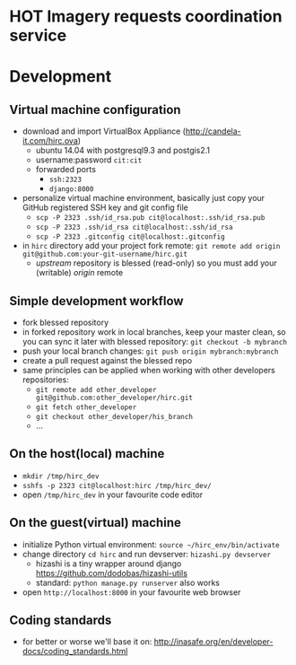 HOT Imagery requests coordination service
=========================================

Development
===========

Virtual machine configuration
-----------------------------

* download and import VirtualBox Appliance (http://candela-it.com/hirc.ova)
  * ubuntu 14.04 with postgresql9.3 and postgis2.1
  * username:password `cit:cit`
  * forwarded ports
    * `ssh:2323`
    * `django:8000`
* personalize virtual machine environment, basically just copy your GitHub registered SSH key and git config file
  * `scp -P 2323 .ssh/id_rsa.pub cit@localhost:.ssh/id_rsa.pub`
  * `scp -P 2323 .ssh/id_rsa cit@localhost:.ssh/id_rsa`
  * `scp -P 2323 .gitconfig cit@localhost:.gitconfig`
* in `hirc` directory add your project fork remote: `git remote add origin git@github.com:your-git-username/hirc.git`
  * *upstream* repository is blessed (read-only) so you must add your (writable) *origin* remote


Simple development workflow
---------------------------

* fork blessed repository
* in forked repository work in local branches, keep your master clean, so you can sync it later with blessed repository: `git checkout -b mybranch`
* push your local branch changes: `git push origin mybranch:mybranch`
* create a pull request against the blessed repo
* same principles can be applied when working with other developers repositories:
  * `git remote add other_developer git@github.com:other_developer/hirc.git`
  * `git fetch other_developer`
  * `git checkout other_developer/his_branch`
  * ...


On the host(local) machine
--------------------------

* `mkdir /tmp/hirc_dev`
* `sshfs -p 2323 cit@localhost:hirc /tmp/hirc_dev/`
* open `/tmp/hirc_dev` in your favourite code editor


On the guest(virtual) machine
-----------------------------

* initialize Python virtual environment: `source ~/hirc_env/bin/activate`
* change directory `cd hirc` and run devserver: `hizashi.py devserver`
  * hizashi is a tiny wrapper around django https://github.com/dodobas/hizashi-utils
  * standard: `python manage.py runserver` also works
* open `http://localhost:8000` in your favourite web browser


Coding standards
----------------

* for better or worse we'll base it on: http://inasafe.org/en/developer-docs/coding_standards.html
